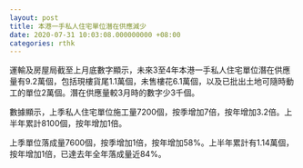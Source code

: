 ```yaml
---
layout: post
title: 本港一手私人住宅單位潛在供應減少
date: 2020-07-31 10:03:08.000000000 +08:00
categories: rthk
---
```


運輸及房屋局截至上月底數字顯示，未來3至4年本港一手私人住宅單位潛在供應量有9.2萬個，包括現樓貨尾1.1萬個，未售樓花6.1萬個，以及已批出土地可隨時動工的單位2萬個。潛在供應量較3月時的數字少3千個。

數據顯示，上季私人住宅單位施工量7200個，按季增加7倍，按年增加3.2倍。上半年累計8100個，按年增加1倍。

上季單位落成量7600個，按季增加1倍，按年增加58%。上半年累計有1.14萬個，按年增加1倍，已達去年全年落成量近84%。
